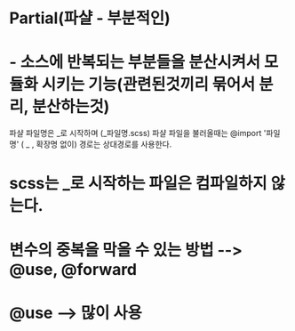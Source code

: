 # Partial(파샬 - 부분적인)
# - 소스에 반복되는 부분들을 분산시켜서 모듈화 시키는 기능(관련된것끼리 묶어서 분리, 분산하는것)
 파샬 파일명은 _로 시작하며 (_파일명.scss)
 파샬 파일을 불러올때는 @import '파일명' ( _ , 확장명 없이) 경로는 상대경로를 사용한다.
# scss는 _로 시작하는 파일은 컴파일하지 않는다.



# 변수의 중복을 막을 수 있는 방법 --> @use, @forward
# @use --> 많이 사용
